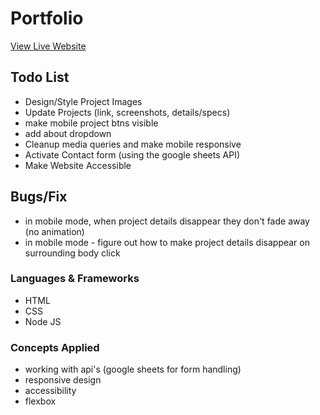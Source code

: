 # Portfolio

[View Live Website](https://daverich.dev)

## Todo List

- Design/Style Project Images
- Update Projects (link, screenshots, details/specs)
- make mobile project btns visible
- add about dropdown
- Cleanup media queries and make mobile responsive
- Activate Contact form (using the google sheets API)
- Make Website Accessible

## Bugs/Fix

- in mobile mode, when project details disappear they don't fade away (no animation)
- in mobile mode - figure out how to make project details disappear on surrounding body click

### Languages & Frameworks

- HTML
- CSS
- Node JS

### Concepts Applied

- working with api's (google sheets for form handling)
- responsive design
- accessibility
- flexbox